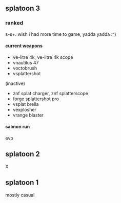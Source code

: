 ## splatoon 3
  ### ranked
  s-s+. wish i had more time to game, yadda yadda :^)
  #### current weapons
  - ve-litre 4k, ve-litre 4k scope
  - vnautilus 47
  - voctobrush
  - vsplattershot

  (inactive)
  - znf splat charger, znf splatterscope
  - forge splattershot pro
  - vsplat brella
  - vexplosher
  - vrange blaster

#### salmon run
evp


## splatoon 2
X


## splatoon 1
mostly casual
